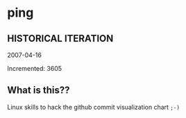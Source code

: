 # ping

## HISTORICAL ITERATION
2007-04-16

Incremented: 3605

## What is this?? 
Linux skills to hack the github commit visualization chart `;-)`
